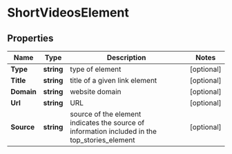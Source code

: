 # ShortVideosElement


## Properties

| Name | Type | Description | Notes |
|------------ | ------------- | ------------- | -------------|
**Type** | **string** | type of element |[optional]|
**Title** | **string** | title of a given link element |[optional]|
**Domain** | **string** | website domain |[optional]|
**Url** | **string** | URL |[optional]|
**Source** | **string** | source of the element<br>indicates the source of information included in the top_stories_element |[optional]|